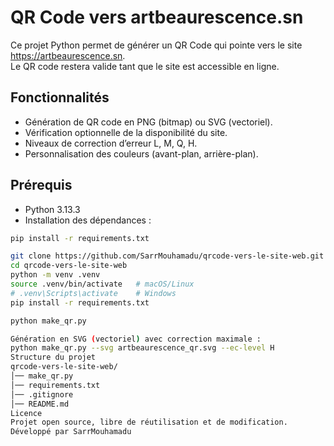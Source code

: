 # QR Code vers artbeaurescence.sn

Ce projet Python permet de générer un QR Code qui pointe vers le site https://artbeaurescence.sn.  
Le QR code restera valide tant que le site est accessible en ligne.

## Fonctionnalités
- Génération de QR code en PNG (bitmap) ou SVG (vectoriel).
- Vérification optionnelle de la disponibilité du site.
- Niveaux de correction d’erreur L, M, Q, H.
- Personnalisation des couleurs (avant-plan, arrière-plan).

## Prérequis
- Python 3.13.3
- Installation des dépendances :
```bash
pip install -r requirements.txt

git clone https://github.com/SarrMouhamadu/qrcode-vers-le-site-web.git
cd qrcode-vers-le-site-web
python -m venv .venv
source .venv/bin/activate   # macOS/Linux
# .venv\Scripts\activate    # Windows
pip install -r requirements.txt

python make_qr.py

Génération en SVG (vectoriel) avec correction maximale :
python make_qr.py --svg artbeaurescence_qr.svg --ec-level H
Structure du projet
qrcode-vers-le-site-web/
│── make_qr.py
│── requirements.txt
│── .gitignore
│── README.md
Licence
Projet open source, libre de réutilisation et de modification.
Développé par SarrMouhamadu
